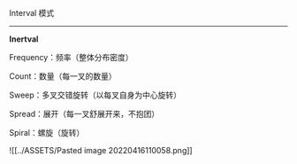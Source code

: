 Interval 模式

---

**Inertval**

Frequency：频率（整体分布密度）

Count：数量（每一叉的数量）

Sweep：多叉交错旋转（以每叉自身为中心旋转）

Spread：展开（每一叉舒展开来，不抱团）

Spiral：螺旋（旋转）

![[../ASSETS/Pasted image 20220416110058.png]]